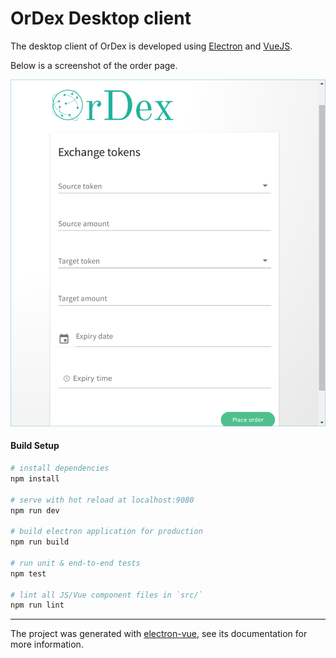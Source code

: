 # OrDex Desktop client

The desktop client of OrDex is developed using [Electron][electron] and [VueJS][vuejs].

Below is a screenshot of the order page.

![screenshot](../misc/ordex-screenshot.png)

#### Build Setup

``` bash
# install dependencies
npm install

# serve with hot reload at localhost:9080
npm run dev

# build electron application for production
npm run build

# run unit & end-to-end tests
npm test

# lint all JS/Vue component files in `src/`
npm run lint
```

---

The project was generated with [electron-vue](https://github.com/SimulatedGREG/electron-vue), see its documentation
for more information.

[electron]: https://electronjs.org/
[vuejs]: https://vuejs.org/